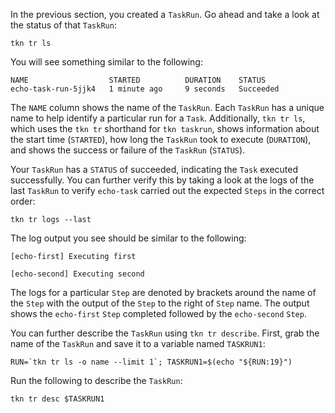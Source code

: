In the previous section, you created a `TaskRun`. Go ahead and take a look at 
the status of that `TaskRun`:

```execute-1
tkn tr ls
```

You will see something similar to the following:

```
NAME                  STARTED          DURATION    STATUS
echo-task-run-5jjk4   1 minute ago     9 seconds   Succeeded
```

The `NAME` column shows the name of the `TaskRun`. Each `TaskRun` has a unique 
name to help identify a particular run for a `Task`. Additionally, `tkn tr ls`, 
which uses the `tkn tr` shorthand for `tkn taskrun`, shows information about the 
start time (`STARTED`), how long the `TaskRun` took to execute (`DURATION`), and 
shows the success or failure of the `TaskRun` (`STATUS`).

Your `TaskRun` has a `STATUS` of succeeded, indicating the `Task` executed successfully. 
You can further verify this by taking a look at the logs of the last `TaskRun` to verify 
`echo-task` carried out the expected `Steps` in the correct order:

```execute-2
tkn tr logs --last
```

The log output you see should be similar to the following:

```
[echo-first] Executing first

[echo-second] Executing second
```

The logs for a particular `Step` are denoted by brackets around the name of the `Step` with the 
output of the `Step` to the right of `Step` name. The output shows the `echo-first` `Step` completed 
followed by the `echo-second` `Step`. 

You can further describe the `TaskRun` using `tkn tr describe`. First, grab the name of the `TaskRun` 
and save it to a variable named `TASKRUN1`:

```execute-1
RUN=`tkn tr ls -o name --limit 1`; TASKRUN1=$(echo "${RUN:19}")
```

Run the following to describe the `TaskRun`:

```execute-1
tkn tr desc $TASKRUN1
```